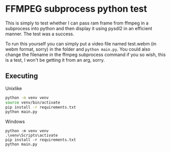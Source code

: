 FFMPEG subprocess python test
=============================

This is simply to test whether I can pass ram frame from ffmpeg in a subprocess
into python and then display it using pysdl2 in an efficient manner. The test
was a success.

To run this yourself you can simply put a video file named test.webm (in webm
format, sorry) in the folder and `python main.py`. You could also change the 
filename in the ffmpeg subprocess command if you so wish, this is a test, I
won't be getting it from an arg, sorry.

Executing
---------

Unixlike

```bash
python -m venv venv
source venv/bin/activate
pip install -r requirements.txt
python main.py
```

Windows

```pwsh
python -m venv venv
.\venv\Scripts\activate
pip install -r requirements.txt
python main.py
```
